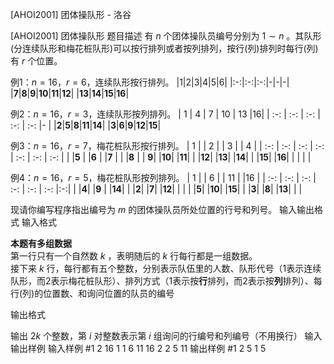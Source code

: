 



[AHOI2001] 团体操队形 - 洛谷














[AHOI2001] 团体操队形
题目描述
有 $n$ 个团体操队员编号分别为 $1\sim n$ 。其队形(分连续队形和梅花桩队形)可以按行排列或者按列排列，按行(列)排列时每行(列)有 $r$ 个位置。 

例1：$n=16$，$r=6$，连续队形按行排列。
|1|2|3|4|5|6|
|:-:|:-:|:-:|-|-|-|
|**7**|**8**|**9**|**10**|**11**|**12**|
|**13**|**14**|**15**|**16**|

例2：$n=16$，$r=3$，连续队形按列排列。
|  1  |  4  |  7  |  10  |  13  |16|
| :-: | :-: | :-: |  :-: |  :-: |- |
|**2**|**5**|**8**|**11**|**14**|
|**3**|**6**|**9**|**12**|**15**|

例3：$n=16$，$r=7$，梅花桩队形按行排列。
|  1   |      |  2   |      |  3   |      |  4   |
| :-:  | :-:  | :-:  | :-:  | :-:  | :-:  | :-:  |
|      |**5** |      |**6** |      |**7** |      |
|**8** |      | **9**|      |**10**|      |**11**|
|      |**12**|      |**13**|      |**14**|      |
|**15**|      |**16**|      |      |      |      |

例4：$n=16$，$r=5$，梅花桩队形按列排列。
|  1  |     |  6  |      |  11  |      |16 |
| :-: | :-: | :-: | :-:  | :-:  | :-:  |:-:|
|     |**4**|     |**9** |      |**14**|   |
|**2**|     |**7**|      |**12**|      |   |
|     |**5**|     |**10**|      |**15**|   |
|**3**|     |**8**|      |**13**|      |   |

现请你编写程序指出编号为 $m$ 的团体操队员所处位置的行号和列号。
输入输出格式
输入格式

**本题有多组数据**  
第一行只有一个自然数 $k$ ，表明随后的 $k$ 行每行都是一组数据。  
接下来 $k$ 行，每行都有五个整数，分别表示队伍里的人数、队形代号（$1$表示连续队形，而$2$表示梅花桩队形）、排列方式（$1$表示按**行**排列，而$2$表示按**列**排列）、每行(列)的位置数、和询问位置的队员的编号

输出格式

输出 $2k$ 个整数，第 $i$ 对整数表示第 $i$ 组询问的行编号和列编号（不用换行）
输入输出样例
输入样例 #1
2
16 1 1 6 11
16 2 2 5 11
输出样例 #1
2 5 1 5






